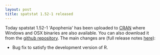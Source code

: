 ```yaml
---
layout: post
title: spatstat 1.52-1 released
---
```


Today spatstat 1.52-1 'Apophenia' has been uploaded to
[CRAN](http://www.cran.r-project.org/web/packages/spatstat/) where
Windows and OSX binaries are also available. You can also download it
from the [github
repository](https://github.com/spatstat/spatstat/releases/tag/v1.52-1).
The main changes are (full release notes
[here](releasenotes/spatstat-1.52-1.html)):

* Bug fix to satisfy the development version of R.
